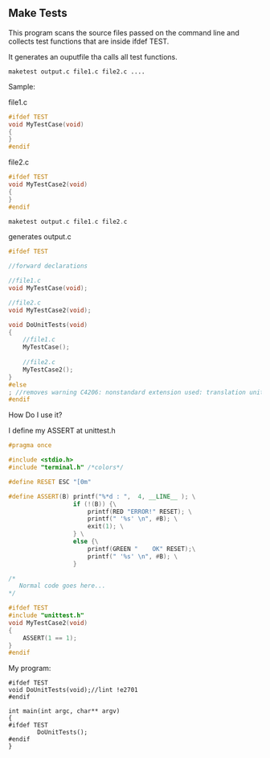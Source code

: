 ## Make Tests

This program scans the source files passed on the command line and collects test functions that are inside ifdef TEST.

It generates an ouputfile tha calls all test functions.

```
maketest output.c file1.c file2.c ....
```
Sample:

file1.c

```cpp
#ifdef TEST
void MyTestCase(void)
{
}
#endif
```

file2.c
```cpp
#ifdef TEST
void MyTestCase2(void)
{
}
#endif
```

```cpp
maketest output.c file1.c file2.c
````

generates output.c

```cpp
#ifdef TEST

//forward declarations

//file1.c
void MyTestCase(void);

//file2.c
void MyTestCase2(void);

void DoUnitTests(void)
{
    //file1.c
    MyTestCase();    
    
    //file2.c
    MyTestCase2();    
}
#else
; //removes warning C4206: nonstandard extension used: translation unit is empty
#endif
```

How Do I use it?

I define my ASSERT at unittest.h

```cpp
#pragma once

#include <stdio.h>
#include "terminal.h" /*colors*/

#define RESET ESC "[0m"

#define ASSERT(B) printf("%*d : ",  4, __LINE__ ); \
                  if (!(B)) {\
                      printf(RED "ERROR!" RESET); \
                      printf(" '%s' \n", #B); \
                      exit(1); \
                  } \
                  else {\
                      printf(GREEN "    OK" RESET);\
                      printf(" '%s' \n", #B); \
                  }
```
```cpp
/*
   Normal code goes here...
*/

#ifdef TEST
#include "unittest.h"
void MyTestCase2(void)
{
    ASSERT(1 == 1);
}
#endif
```

My program:

```
#ifdef TEST
void DoUnitTests(void);//lint !e2701
#endif

int main(int argc, char** argv)
{
#ifdef TEST
        DoUnitTests();
#endif
}
```

